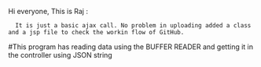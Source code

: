 Hi everyone, This is Raj :
      
      It is just a basic ajax call. No problem in uploading added a class and a jsp file to check the workin flow of GitHub.
#This program has reading data using the BUFFER READER and getting it in the controller using JSON string 
      
